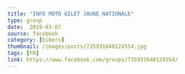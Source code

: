 ```yaml
---
title: "INFO MOTO GILET JAUNE NATIONALE"
type: group
date:  2019-03-07
source: facebook
category: [bikers]
thumbnail: /images/posts/735931640124554.jpg
tags: [FR]
link: https://www.facebook.com/groups/735931640124554/
---
```

